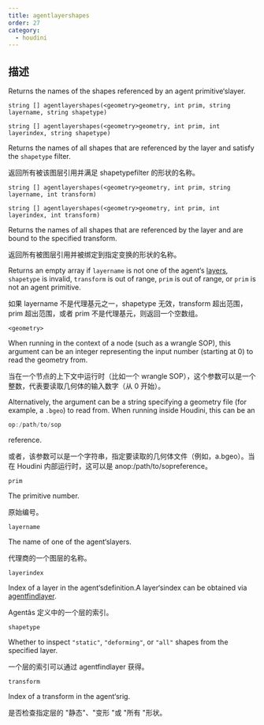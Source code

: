 ```yaml
---
title: agentlayershapes
order: 27
category:
  - houdini
---
```

    
## 描述

Returns the names of the shapes referenced by an agent primitive‘slayer.

`string [] agentlayershapes(<geometry>geometry, int prim, string layername, string shapetype)`

`string [] agentlayershapes(<geometry>geometry, int prim, int layerindex, string shapetype)`

Returns the names of all shapes that are referenced by the layer and satisfy
the `shapetype` filter.

返回所有被该图层引用并满足 shapetypefilter 的形状的名称。

`string [] agentlayershapes(<geometry>geometry, int prim, string layername, int transform)`

`string [] agentlayershapes(<geometry>geometry, int prim, int layerindex, int transform)`

Returns the names of all shapes that are referenced by the layer and are bound
to the specified transform.

返回所有被图层引用并被绑定到指定变换的形状的名称。

Returns an empty array if `layername` is not one of the agent‘s
[layers](agentlayers.html "Returns all of the layers that have been loaded for
an agent primitive."), `shapetype` is invalid, `transform` is out of range,
`prim` is out of range, or `prim` is not an agent primitive.

如果 layername 不是代理基元之一，shapetype 无效，transform 超出范围，prim 超出范围，或者 prim 不是代理基元，则返回一个空数组。

`<geometry>`

When running in the context of a node (such as a wrangle SOP), this argument
can be an integer representing the input number (starting at 0) to read the
geometry from.

当在一个节点的上下文中运行时（比如一个 wrangle SOP），这个参数可以是一个整数，代表要读取几何体的输入数字（从 0 开始）。

Alternatively, the argument can be a string specifying a geometry file (for
example, a `.bgeo`) to read from. When running inside Houdini, this can be an

```c
op:/path/to/sop
```

reference.

或者，该参数可以是一个字符串，指定要读取的几何体文件（例如，a.bgeo）。当在 Houdini 内部运行时，这可以是 anop:/path/to/sopreference。

`prim`

The primitive number.

原始编号。

`layername`

The name of one of the agent‘slayers.

代理商的一个图层的名称。

`layerindex`

Index of a layer in the agent‘sdefinition.A layer‘sindex can be obtained
via [agentfindlayer](agentfindlayer.html "Finds the index of a layer in an
agent‘sdefinition.").

Agentâs 定义中的一个层的索引。

`shapetype`

Whether to inspect `"static"`, `"deforming"`, or `"all"` shapes from the
specified layer.

一个层的索引可以通过 agentfindlayer 获得。

`transform`

Index of a transform in the agent‘srig.

是否检查指定层的 "静态"、"变形 "或 "所有 "形状。
